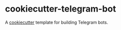 # cookiecutter-telegram-bot
A [cookiecutter](https://github.com/audreyr/cookiecutter) template for building Telegram bots.
